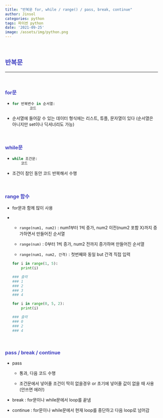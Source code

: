 ```yaml
---
title: "반복문 for, while / range() / pass, break, continue"
author: Jinsol
categories: python
tags: 파이썬 python
date: '2021-09-25'
image: /assets/img/python.png
---
```


<br>

## <span style="color:#4242c2">반복문</span>
<hr>

<br>

### <span style="color:#4242c2">for문</span>

-   ```python
    for 반복변수 in 순서열:
            코드
    ```

- 순서열에 들어갈 수 있는 데이터 형식에는 리스트, 튜플, 문자열이 있다 (순서열은 아니지만 set이나 딕셔너리도 가능)

<br>

### <span style="color:#4242c2">while문</span>

-   ```python
    while 조건문:
        코드
    ```

- 조건이 참인 동안 코드 반복해서 수행

<br>

### <span style="color:#4242c2">range 함수</span>

- for문과 함께 많이 사용

-   - `range(num1, num2)` : num1부터 1씩 증가, num2 이전(num2 포함 X)까지
증가하면서 만들어진 순서열

    - `range(num)` : 0부터 1씩 증가, num2 전까지 증가하며 만들어진 순서열

    - `range(num1, num2, 간격)` : 첫번째와 동일 but 간격 직접 입력

    ```python
    for i in range(1, 5):
        print(i)

    ### 출력
    ### 1
    ### 2
    ### 3
    ### 4

    for i in range(0, 5, 2):
        print(i)

    ### 출력
    ### 0
    ### 2
    ### 4
    ```
    
<br>

### <span style="color:#4242c2">pass / break / continue</span>

- pass

    - 통과, 다음 코드 수행

    - 조건문에서 넣어줄 조건이 딱히 없을경우 or 초기에 넣어줄 값이 없을 때 사용 (안쓰면 에러!)

- break : for문이나 while문에서 loop를 끝냄

- continue : for문이나 while문에서 현재 loop를 중단하고 다음 loop로 넘어감